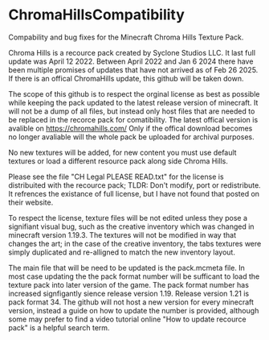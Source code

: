 # ChromaHillsCompatibility
Compability and bug fixes for the Minecraft Chroma Hills Texture Pack.

Chroma Hills is a recource pack created by Syclone Studios LLC. It last full update was April 12 2022.
Between April 2022 and Jan 6 2024 there have been multiple promises of updates that have not arrived as of Feb 26 2025. If there is an offical ChromaHills update, this github will be taken down.

The scope of this github is to respect the orginal license as best as possible while keeping the pack updated to the latest release version of minecraft. It will not be a dump of all files, but instead only host files that are needed to be replaced in the recorce pack for comatibility. The latest offical version is avalible on https://chromahills.com/ 
Only if the offical download becomes no longer avaliable will the whole pack be uploaded for archival purposes.

No new textures will be added, for new content you must use default textures or load a different resource pack along side Chroma Hills.

Please see the file "CH Legal PLEASE READ.txt" for the license is distribuited with the recource pack;
TLDR: Don't modify, port or redistribute.
It refrences the existance of full license, but I have not found that posted on their website.

To respect the license, texture files will be not edited unless they pose a signifiant visual bug, such as the creative inventory which was changed in minecraft version 1.19.3.
The textures will not be modified in way that changes the art; in the case of the creative inventory, the tabs textures were simply duplicated and re-alligned to match the new inventory layout.

The main file that will be need to be updated is the pack.mcmeta file. In most case updating the the pack format number will be sufficant to load the texture pack into later version of the game. The pack format number has increased signfigantly sience release version 1.19. Release version 1.21 is pack format 34. The github will not host a new version for every minecraft version, instead a guide on how to update the number is provided, although some may prefer to find a video tutorial online "How to update recource pack" is a helpful search term.

